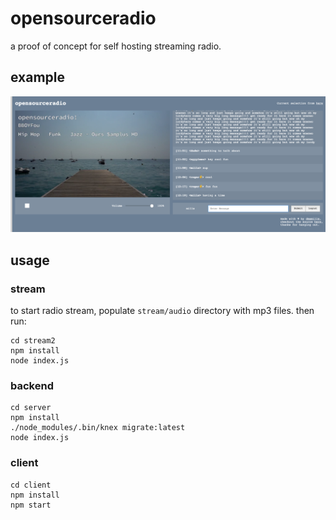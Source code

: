 # opensourceradio

a proof of concept for self hosting streaming radio.

## example 

![example stream](example.png)

## usage

### stream

to start radio stream, populate `stream/audio` directory with mp3 files. then run:

```
cd stream2
npm install
node index.js
```

### backend 

```
cd server
npm install
./node_modules/.bin/knex migrate:latest
node index.js
```

### client

```
cd client
npm install
npm start
```
